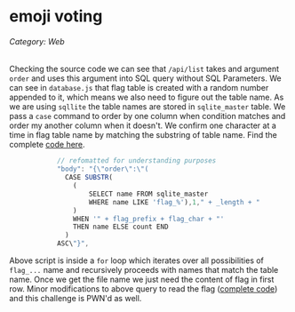 # emoji voting
###### Category: Web

Checking the source code we can see that `/api/list` takes and argument  `order` and uses this argument into SQL query without SQL Parameters. We can see in `database.js` that flag table is created with a random number appended to it, which means we also need to figure out the table name. As we are using `sqllite` the table names are stored in `sqlite_master` table. We pass a `case` command to order by one column when condition matches and order my another column when it doesn't. We confirm one character at a time in flag table name by matching the substring of table name. Find the complete [code here](./neversawthatcoming.js).
```js
            // refomatted for understanding purposes
            "body": "{\"order\":\"( 
			  CASE SUBSTR(
			    (   
				    SELECT name FROM sqlite_master 
				    WHERE name LIKE 'flag_%'),1," + _length + "
			    ) 
			    WHEN '" + flag_prefix + flag_char + "' 
			    THEN name ELSE count END
			  ) 
			ASC\"}",
```

Above script is inside a `for` loop which iterates over all possibilities of `flag_...` name and recursively proceeds with names that match the table name.
Once we get the file name we just need the content of flag in first row.
Minor modifications to above query to read the flag ([complete code](./assets/thisIsawcoming.js)) and this challenge is PWN'd as well.

